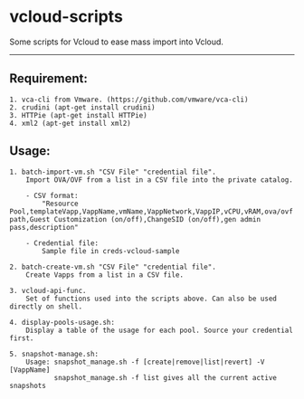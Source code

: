 # vcloud-scripts
Some scripts for Vcloud to ease mass import into Vcloud.

---

## Requirement:

	1. vca-cli from Vmware. (https://github.com/vmware/vca-cli)
	2. crudini (apt-get install crudini)
	3. HTTPie (apt-get install HTTPie)
	4. xml2 (apt-get install xml2)


## Usage:
	1. batch-import-vm.sh "CSV File" "credential file".
		Import OVA/OVF from a list in a CSV file into the private catalog.

		- CSV format:
			"Resource Pool,templateVapp,VappName,vmName,VappNetwork,VappIP,vCPU,vRAM,ova/ovf path,Guest Customization (on/off),ChangeSID (on/off),gen admin pass,description"

		- Credential file:
			Sample file in creds-vcloud-sample

	2. batch-create-vm.sh "CSV File" "credential file".
		Create Vapps from a list in a CSV file.

	3. vcloud-api-func.
		Set of functions used into the scripts above. Can also be used directly on shell.

	4. display-pools-usage.sh:
		Display a table of the usage for each pool. Source your credential first.

	5. snapshot-manage.sh:
		Usage: snapshot_manage.sh -f [create|remove|list|revert] -V [VappName]
			   snapshot_manage.sh -f list gives all the current active snapshots
